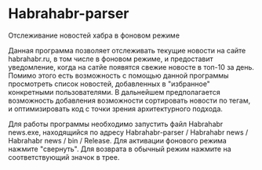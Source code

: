 Habrahabr-parser
================

Отслеживание новостей хабра в фоновом режиме

Данная программа позволяет отслеживать текущие новости на сайте habrahabr.ru, в том числе в фоновом режиме,
и предоставит уведомление, когда на сатйе появятся свежие новосте в топ-10 за день.
Помимо этого есть возможность с помощью данной программы просмотреть список новостей, добавленных в "избранное"
конкретными пользователями.
В дальнейшем предполагается возможность добавления возможности сортировать новости по тегам, и оптимизировать код с 
точки зрения архитектурного подхода.

Для работы программы необходимо запустить файл Habrahabr news.exe, находящийся по 
адресу Habrahabr-parser / Habrahabr news / Habrahabr news / bin / Release. Для активации фонового режима нажмите 
"свернуть". Для возврата в обычный режим нажмите на соответствующий значок в трее.


